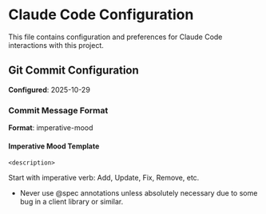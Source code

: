 # Claude Code Configuration

This file contains configuration and preferences for Claude Code interactions with this project.

## Git Commit Configuration

**Configured**: 2025-10-29

### Commit Message Format

**Format**: imperative-mood

#### Imperative Mood Template
```
<description>
```
Start with imperative verb: Add, Update, Fix, Remove, etc.
- Never use @spec annotations unless absolutely necessary due to some bug in a client library or similar.